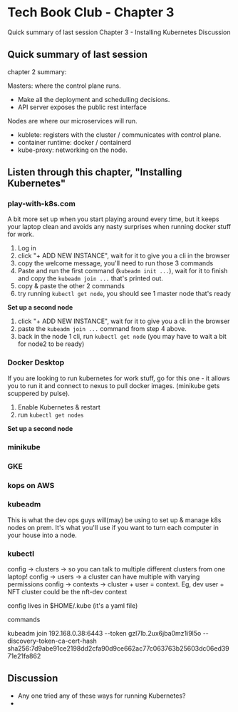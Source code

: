 # Tech Book Club - Chapter 3

Quick summary of last session
Chapter 3 - Installing Kubernetes
Discussion


## Quick summary of last session

chapter 2 summary:

Masters: where the control plane runs.
 - Make all the deployment and schedulling decisions.
 - API server exposes the public rest interface

Nodes are where our microservices will run.
 - kublete: registers with the cluster /  communicates with control plane.
 - container runtime: docker / containerd
 - kube-proxy: networking on the node.

## Listen through this chapter, "Installing Kubernetes"


### play-with-k8s.com

A bit more set up when you start playing around every time, but it keeps your laptop clean and avoids any nasty surprises when running docker stuff for work.

1. Log in
2. click "+ ADD NEW INSTANCE", wait for it to give you a cli in the browser
3. copy the welcome message, you'll need to run those 3 commands
4. Paste and run the first command (`kubeadm init ...`), wait for it to finish and copy the `kubeadm join ...` that's printed out.
5. copy & paste the other 2 commands    
6. try running `kubectl get node`, you should see 1 master node that's ready

**Set up a second node**

1. click "+ ADD NEW INSTANCE", wait for it to give you a cli in the browser
2. paste the  `kubeadm join ...` command from step 4 above.
3. back in the node 1 cli, run `kubectl get node` (you may have to wait a bit for node2 to be ready)

### Docker Desktop

If you are looking to run kubernetes for work stuff, go for this one - it allows you to run it and connect to nexus to pull docker images. (minikube gets scuppered by pulse).

1. Enable Kubernetes & restart
2. run `kubectl get nodes`

**Set up a second node**

### minikube

### GKE

### kops on AWS

### kubeadm

This is what the dev ops guys will(may) be using to set up & manage k8s nodes on prem.
It's what you'll use if you want to turn each computer in your house into a node.

### kubectl

config -> clusters -> so you can talk to multiple different clusters from one laptop!
config -> users -> a cluster can have multiple with varying permissions
config -> contexts -> cluster + user = context. Eg, dev user + NFT cluster could be the nft-dev context

config lives in $HOME/.kube (it's a yaml file)

commands

kubeadm join 192.168.0.38:6443 --token gzl7lb.2ux6jba0mz1i9l5o --discovery-token-ca-cert-hash sha256:7d9abe91ce2198dd2cfa90d9ce662ac77c063763b25603dc06ed3971e21fa862

## Discussion

 - Any one tried any of these ways for running Kubernetes?
 - 